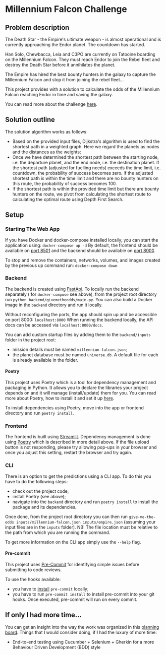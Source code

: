 # Millennium Falcon Challenge

## Problem description

The Death Star - the Empire's ultimate weapon - is almost operational and is currently approaching the Endor planet. The
countdown has started.

Han Solo, Chewbacca, Leia and C3PO are currently on Tatooine boarding on the Millennium Falcon. They must reach Endor to
join the Rebel fleet and destroy the Death Star before it annihilates the planet.

The Empire has hired the best bounty hunters in the galaxy to capture the Millennium Falcon and stop it from joining the
rebel fleet...

This project provides with a solution to calculate the odds of the Millennium Falcon reaching Endor in time and saving
the galaxy.

You can read more about the challenge [here](https://github.com/dataiku/millenium-falcon-challenge).

## Solution outline

The solution algorithm works as follows:

- Based on the provided input files, Dijkstra's algorithm is used to find the shortest path in a weighted graph. Here we
  regard the planets as nodes and the distances as the weights;
- Once we have determined the shortest path between the starting node, i.e. the departure planet, and the end node, i.e.
  the destination planet. If the shortest path (adjusted for fuelling needs) exceeds the time limit, i.e. countdown, the
  probability of success becomes zero. If the adjusted shortest path is within the time limit and there are no bounty
  hunters on this route, the probability of success becomes 100.
- If the shortest path is within the provided time limit but there are bounty hunters on the route, we pivot from
  calculating the shortest route to calculating the optimal route using Depth First Search.

## Setup

### Starting The Web App

If you have Docker and docker-compose installed locally, you can start the application using:
```docker-compose up -d```
By default, the frontend should be available on [port 8501](http://localhost:8501/)
and the backend should be available on [port 8000](http://localhost:8000/).

To stop and remove the containers, networks, volumes, and images created by the previous up command run:
```docker-compose down```

### Backend

The backend is created using [FastApi](https://fastapi.tiangolo.com/). To locally run the backend separately (
for `docker-compose` see above), from the project root directory run
`python backend/givemetheodds/main.py`. You can also build a Docker image in the `backend` directory and run it locally.

Without reconfiguring the ports, the app should spin up and be accessible on port 8000: ```localhost:8000```
When running the backend locally, the API docs can be accessed via ```localhost:8000/docs```.

You can add custom startup files by adding them to the `backend/inputs` folder in the project root:

- mission details must be named `millennium-falcon.json`;
- the planet database must be named `universe.db`. A default file for each is already available in the folder.

#### Poetry

This project uses Poetry which is a tool for dependency management and packaging in Python. It allows you to declare the
libraries your project depends on and it will manage (install/update) them for you. You can read more about Poetry, how
to install it and set it up [here](https://python-poetry.org/docs/).

To install dependencies using Poetry, move into the app or frontend directory and run `poetry install`.

### Frontend

The frontend is built using [Streamlit](https://streamlit.io/). Dependency management is done
using [Poetry]((https://python-poetry.org/docs/)) which is described in more detail above. If the file upload button is
not responding, please try allowing pop-ups in your browser and once you adjust this setting, restart the browser and
try again.

### CLI

There is an option to get the predictions using a CLI app. To do this you have to do the following steps:

- check out the project code;
- install Poetry (see above);
- navigate into the `backend` directory and run `poetry install` to install the package and its dependencies.

Once done, from the project root directory you can then run
`give-me-the-odds inputs/millennium-falcon.json inputs/empire.json`
(assuming your input files are in the `inputs` folder). NB! The file location must be relative to the path from which
you are running the command.

To get more information on the CLI app simply use the `--help` flag.

#### Pre-commit

This project uses [Pre-Commit](https://pre-commit.com/#intro) for identifying simple issues before submitting to code
reviews.

To use the hooks available:

- you have to [install](https://pre-commit.com/#install) `pre-commit` locally;
- you have to run `pre-commit install` to install pre-commit into your git hooks. Once executed, pre-commit will run on
  every commit.

## If only I had more time...

You can get an insight into the way the work was organized in
this [planning board](https://github.com/lindavik/mf-challenge/projects/1). Things that I would consider doing, if I had
the luxury of more time:

- End-to-end testing using Cucumber + Selenium + Gherkin for a more Behaviour Driven Development (BDD) style
